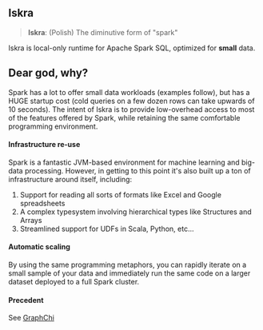 ## Iskra

> **Iskra**: (Polish) The diminutive form of "spark"

Iskra is local-only runtime for Apache Spark SQL, optimized for **small** data.

## Dear god, why?

Spark has a lot to offer small data workloads (examples follow), but has a HUGE startup cost (cold queries on a few dozen rows can take upwards of 10 seconds).  The intent of Iskra is to provide low-overhead access to most of the features offered by Spark, while retaining the same comfortable programming environment.

#### Infrastructure re-use
Spark is a fantastic JVM-based environment for machine learning and big-data processing. However, in getting to this point it's also built up a ton of infrastructure around itself, including:

1. Support for reading all sorts of formats like Excel and Google spreadsheets
2. A complex typesystem involving hierarchical types like Structures and Arrays
3. Streamlined support for UDFs in Scala, Python, etc...

#### Automatic scaling
By using the same programming metaphors, you can rapidly iterate on a small sample of your data and immediately run the same code on a larger dataset deployed to a full Spark cluster.

#### Precedent
See [GraphChi](https://github.com/GraphChi/)

